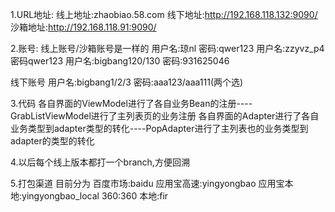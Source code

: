 1.URL地址:
  线上地址:zhaobiao.58.com
  线下地址:http://192.168.118.132:9090/
  沙箱地址:http://192.168.118.91:9090/
  
2.账号:
  线上账号/沙箱账号是一样的
        用户名:琼nl 密码:qwer123
        用户名:zzyvz_p4 密码qwer123
        用户名:bigbang120/130 密码:931625046
  
  线下账号
        用户名:bigbang1/2/3 密码:aaa123/aaa111(两个选)
  
  
3.代码
        各自界面的ViewModel进行了各自业务Bean的注册----GrabListViewModel进行了主列表页的业务注册
        各自界面的Adapter进行了各自业务类型到adapter类型的转化----PopAdapter进行了主列表也的业务类型到adapter的类型的转化
        
4.以后每个线上版本都打一个branch,方便回溯

5.打包渠道
    目前分为
            百度市场:baidu
            应用宝高速:yingyongbao
            应用宝本地:yingyongbao_local
            360:360
            本地:fir